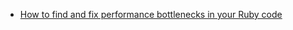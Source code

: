 
* [How to find and fix performance bottlenecks in your Ruby code](https://www.reddit.com/r/ruby/comments/vyshua/how_to_find_and_fix_performance_bottlenecks_in/)

